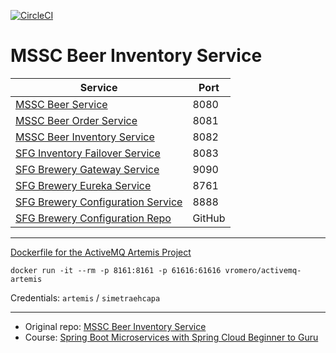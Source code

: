 [![CircleCI](https://circleci.com/gh/Shterneregen/mssc-beer-inventory-service.svg?style=svg)](https://circleci.com/gh/Shterneregen/mssc-beer-inventory-service)
# MSSC Beer Inventory Service

| Service                                                                                    | Port   |
| ------------------------------------------------------------------------------------------ |--------|
| [MSSC Beer Service](https://github.com/Shterneregen/mssc-beer-service)                     | 8080   |
| [MSSC Beer Order Service](https://github.com/Shterneregen/mssc-beer-service)               | 8081   |
| [MSSC Beer Inventory Service](https://github.com/Shterneregen/mssc-beer-inventory-service) | 8082   |
| [SFG Inventory Failover Service](https://github.com/Shterneregen/mssc-inventory-failover)  | 8083   |
| [SFG Brewery Gateway Service](https://github.com/Shterneregen/mssc-brewery-gateway)        | 9090   |
| [SFG Brewery Eureka Service](https://github.com/Shterneregen/mssc-brewery-eureka)          | 8761   |
| [SFG Brewery Configuration Service](https://github.com/Shterneregen/mssc-config-server)    | 8888   |
| [SFG Brewery Configuration Repo](https://github.com/Shterneregen/mssc-brewery-config-repo) | GitHub |

---
[Dockerfile for the ActiveMQ Artemis Project](https://github.com/vromero/activemq-artemis-docker)
```console
docker run -it --rm -p 8161:8161 -p 61616:61616 vromero/activemq-artemis
``` 
Credentials: 
`artemis` / `simetraehcapa`

---
* Original repo:
[MSSC Beer Inventory Service](https://github.com/springframeworkguru/mssc-beer-inventory-service)
* Course: 
[Spring Boot Microservices with Spring Cloud Beginner to Guru](https://www.udemy.com/course/spring-boot-microservices-with-spring-cloud-beginner-to-guru/)